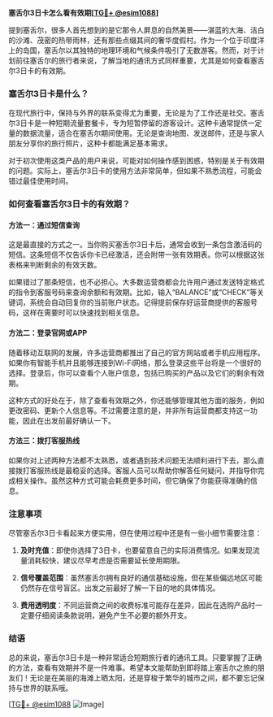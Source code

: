 **塞舌尔3日卡怎么看有效期[[TG💪+ @esim1088](https://t.me/s/esim1088)]**

提到塞舌尔，很多人首先想到的是它那令人屏息的自然美景——湛蓝的大海、洁白的沙滩、茂密的热带雨林，还有那些点缀其间的奢华度假村。作为一个位于印度洋上的岛国，塞舌尔以其独特的地理环境和气候条件吸引了无数游客。然而，对于计划前往塞舌尔的旅行者来说，了解当地的通讯方式同样重要，尤其是如何查看塞舌尔3日卡的有效期。

### 塞舌尔3日卡是什么？

在现代旅行中，保持与外界的联系变得尤为重要，无论是为了工作还是社交。塞舌尔3日卡是一种短期流量套餐卡，专为短暂停留的游客设计。这种卡通常提供一定量的数据流量，适合在塞舌尔期间使用。无论是查询地图、发送邮件，还是与家人朋友分享你的旅行照片，这种卡都能满足基本需求。

对于初次使用这类产品的用户来说，可能对如何操作感到困惑，特别是关于有效期的问题。实际上，塞舌尔3日卡的使用方法非常简单，但如果不熟悉流程，可能会错过最佳使用时间。

### 如何查看塞舌尔3日卡的有效期？

#### 方法一：通过短信查询

这是最直接的方式之一。当你购买塞舌尔3日卡后，通常会收到一条包含激活码的短信。这条短信不仅告诉你卡已经激活，还会附带一张有效期表。你可以根据这张表格来判断剩余的有效天数。

如果错过了那条短信，也不必担心。大多数运营商都会允许用户通过发送特定格式的指令到客服号码来查询余额和有效期。比如，输入“BALANCE”或“CHECK”等关键词，系统会自动回复你的当前账户状态。记得提前保存好运营商提供的客服号码，这样在需要时可以快速找到相关信息。

#### 方法二：登录官网或APP

随着移动互联网的发展，许多运营商都推出了自己的官方网站或者手机应用程序。如果你有智能手机并且能够连接到Wi-Fi网络，那么登录这些平台将是一个很好的选择。登录后，你可以查看个人账户信息，包括已购买的产品以及它们的剩余有效期。

这种方式的好处在于，除了查看有效期之外，你还能够管理其他方面的服务，例如更改密码、更新个人信息等。不过需要注意的是，并非所有运营商都支持这一功能，因此在出发前最好确认一下。

#### 方法三：拨打客服热线

如果你对上述两种方法都不太熟悉，或者遇到技术问题无法顺利进行下去，那么直接拨打客服热线是最稳妥的选择。客服人员可以帮助你解答任何疑问，并指导你完成相关操作。虽然这种方式可能会耗费更多时间，但它确保了你能获得准确的信息。

### 注意事项

尽管塞舌尔3日卡看起来方便实用，但在使用过程中还是有一些小细节需要注意：

1. **及时充值**：即使你选择了3日卡，也要留意自己的实际消费情况。如果发现流量消耗较快，建议尽早考虑是否需要延长使用期限。
   
2. **信号覆盖范围**：虽然塞舌尔拥有良好的通信基础设施，但在某些偏远地区可能仍然存在信号盲区。出发之前最好了解一下目的地的具体情况。

3. **费用透明度**：不同运营商之间的收费标准可能存在差异，因此在选购产品时一定要仔细阅读条款说明，避免产生不必要的额外开支。

### 结语

总的来说，塞舌尔3日卡是一种非常适合短期旅行者的通讯工具。只要掌握了正确的方法，查看有效期并不是一件难事。希望本文能帮助到即将踏上塞舌尔之旅的朋友们！无论是在美丽的海滩上晒太阳，还是穿梭于繁华的城市之间，都不要忘记保持与世界的联系哦。

[[TG💪+ @esim1088](https://t.me/s/esim1088) ![Image](https://i.postimg.cc/4NQfJmqS/Snipaste-2025-05-13-00-14-12.png)]